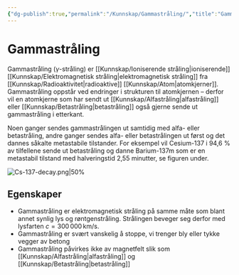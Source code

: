 ```yaml
---
{"dg-publish":true,"permalink":"/Kunnskap/Gammastråling/","title":"Gammastråling","tags":["naturfag","fysikk"]}
---
```



# Gammastråling
Gammastråling ($\gamma$-stråling) er [[Kunnskap/Ioniserende stråling\|ioniserende]] [[Kunnskap/Elektromagnetisk stråling\|elektromagnetisk stråling]] fra [[Kunnskap/Radioaktivitet\|radioaktive]] [[Kunnskap/Atom\|atomkjerner]]. Gammastråling oppstår ved endringer i strukturen til atomkjernen – derfor vil en atomkjerne som har sendt ut [[Kunnskap/Alfastråling\|alfastråling]] eller [[Kunnskap/Betastråling\|betastråling]] også gjerne sende ut gammastråling i etterkant.

Noen ganger sendes gammastrålingen ut samtidig med alfa- eller betastråling, 
andre ganger sendes alfa- eller betastrålingen ut først og det dannes såkalte metastabile tilstander. For eksempel vil Cesium-137 i 94,6 % av tilfellene sende ut betastråling og danne Barium-137m som er en metastabil tilstand med halveringstid 2,55 minutter, se figuren under.

![Cs-137-decay.png|50%](/img/user/_resources/Cs-137-decay.png)

## Egenskaper
- Gammastråling er elektromagnetisk stråling på samme måte som blant annet synlig lys og røntgenstråling. Strålingen beveger seg derfor med lysfarten $c = 300\,000\, \textrm{km/s}$.
- Gammastråling er svært vanskelig å stoppe, vi trenger bly eller tykke vegger av betong
- Gammastråling påvirkes ikke av magnetfelt slik som [[Kunnskap/Alfastråling\|alfastråling]] og [[Kunnskap/Betastråling\|betastråling]]
